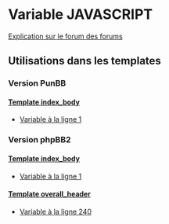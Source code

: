 # Variable JAVASCRIPT
[Explication sur le forum des forums](http://forum.forumactif.com/t294113-listing-des-variables#JAVASCRIPT)

## Utilisations dans les templates

### Version PunBB

#### [Template index_body](punbb/index_body.md)
* [Variable à la ligne 1](../punbb/index_body.tpl#L1)

### Version phpBB2

#### [Template index_body](subsilver/index_body.md)
* [Variable à la ligne 1](../subsilver/index_body.tpl#L1)

#### [Template overall_header](subsilver/overall_header.md)
* [Variable à la ligne 240](../subsilver/overall_header.tpl#L240)